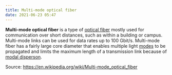 ```yaml
---
title: Multi-mode optical fiber
date: 2021-06-23 05:47
---
```


**Multi-mode optical fiber** is a type of [optical fiber](20210618074911-optical-fiber.md)
mostly used for communication over short distances, such as within a building or
campus. Multi-mode links can be used for data rates up to 100 Gbit/s. Multi-mode
fiber has a fairly large core diameter that enables multiple light 
[modes](20210623055932-normal-mode.md) to be propagated and limits the 
maximum length of a transmission link because of
[modal disperson](20210623055306-modal-disperson.md).

Source: https://en.wikipedia.org/wiki/Multi-mode_optical_fiber
